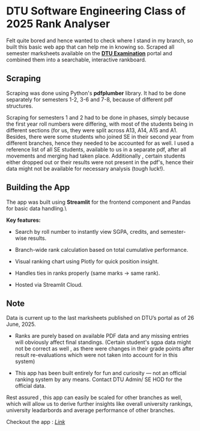 # DTU Software Engineering Class of 2025 Rank Analyser
Felt quite bored and hence wanted to check where I stand in my branch, so built this basic web app that can help me in knowing so. 
Scraped all semester marksheets available on the [**DTU Examination**](https://exam.dtu.ac.in/result.htm) portal and combined them into a searchable, interactive rankboard.

## Scraping
Scraping was done using Python's **pdfplumber** library. It had to be done separately for semesters 1-2, 3-6 and 7-8, because of different pdf structures.

Scraping for semesters 1 and 2 had to be done in phases, simply because the first year roll numbers were differing, with most of the students being in different sections (for us, they were split across A13, A14, A15 and A1. Besides, there were some students who joined SE in their second year from different branches, hence they needed to be accounted for as well. I used a reference list of all SE students, available to us in a separate pdf, after all movements and merging had taken place. Additionally , certain students either dropped out or their results were not present in the pdf's, hence their data might not be available for necessary analysis (tough luck!).

## Building the App 
The app was built using **Streamlit** for the frontend component and Pandas for basic data handling.\

**Key features:**

- Search by roll number to instantly view SGPA, credits, and semester-wise results.

- Branch-wide rank calculation based on total cumulative performance.

- Visual ranking chart using Plotly for quick position insight.

- Handles ties in ranks properly (same marks → same rank).
- Hosted via Streamlit Cloud.

## Note 
Data is current up to the last marksheets published on DTU’s portal as of 26 June, 2025.

+ Ranks are purely based on available PDF data and any missing entries will obviously affect final standings. (Certain student's sgpa data might not be correct as well , as there were changes in their grade points after result re-evaluations which were not taken into account for in this system) 

+ This app has been built entirely for fun and curiosity — not an official ranking system by any means. Contact DTU Admin/ SE HOD for the official data.

Rest assured , this app can easily be scaled for other branches as well, which will allow us to derive further insights like overall university rankings, university leadarbords and average performance of other branches. 


Checkout the app : [*Link*](https://se-ranks-2025.streamlit.app/)
